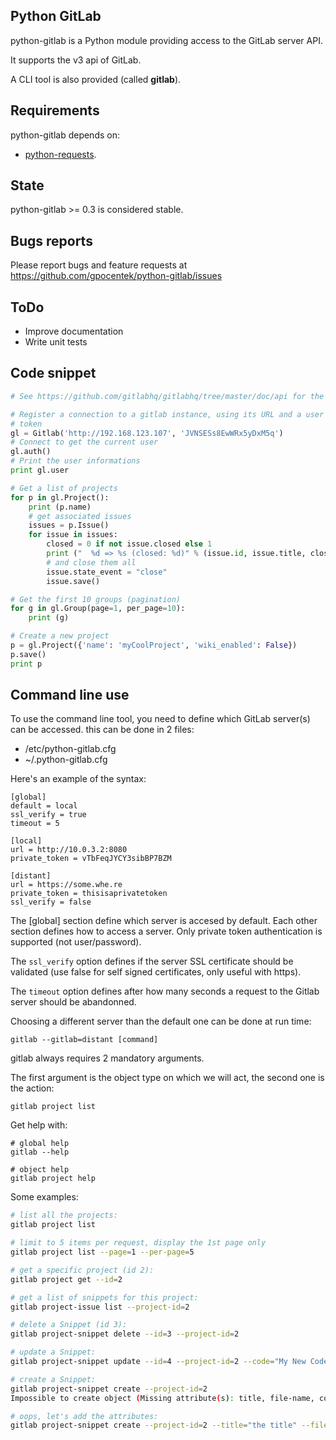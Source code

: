 ## Python GitLab

python-gitlab is a Python module providing access to the GitLab server API.

It supports the v3 api of GitLab.

A CLI tool is also provided (called **gitlab**).

## Requirements

python-gitlab depends on:

* [python-requests](http://docs.python-requests.org/en/latest/).

## State

python-gitlab >= 0.3 is considered stable.

## Bugs reports

Please report bugs and feature requests at
https://github.com/gpocentek/python-gitlab/issues

## ToDo

* Improve documentation
* Write unit tests

## Code snippet

`````python
# See https://github.com/gitlabhq/gitlabhq/tree/master/doc/api for the source.

# Register a connection to a gitlab instance, using its URL and a user private
# token
gl = Gitlab('http://192.168.123.107', 'JVNSESs8EwWRx5yDxM5q')
# Connect to get the current user
gl.auth()
# Print the user informations
print gl.user

# Get a list of projects
for p in gl.Project():
    print (p.name)
    # get associated issues
    issues = p.Issue()
    for issue in issues:
        closed = 0 if not issue.closed else 1
        print ("  %d => %s (closed: %d)" % (issue.id, issue.title, closed))
        # and close them all
        issue.state_event = "close"
        issue.save()

# Get the first 10 groups (pagination)
for g in gl.Group(page=1, per_page=10):
    print (g)

# Create a new project
p = gl.Project({'name': 'myCoolProject', 'wiki_enabled': False})
p.save()
print p
`````

## Command line use

To use the command line tool, you need to define which GitLab server(s) can be
accessed. this can be done in 2 files:

* /etc/python-gitlab.cfg
* ~/.python-gitlab.cfg

Here's an example of the syntax:

`````
[global]
default = local
ssl_verify = true
timeout = 5

[local]
url = http://10.0.3.2:8080
private_token = vTbFeqJYCY3sibBP7BZM

[distant]
url = https://some.whe.re
private_token = thisisaprivatetoken
ssl_verify = false
`````

The [global] section define which server is accesed by default.
Each other section defines how to access a server. Only private token
authentication is supported (not user/password).

The `ssl_verify` option defines if the server SSL certificate should be
validated (use false for self signed certificates, only useful with https).

The `timeout` option defines after how many seconds a request to the Gitlab
server should be abandonned.

Choosing a different server than the default one can be done at run time:

`````
gitlab --gitlab=distant [command]
`````

gitlab always requires 2 mandatory arguments.

The first argument is the object type on which we will act, the second one is
the action:

`````
gitlab project list
`````

Get help with:

`````
# global help
gitlab --help

# object help
gitlab project help
`````

Some examples:

`````bash
# list all the projects:
gitlab project list

# limit to 5 items per request, display the 1st page only
gitlab project list --page=1 --per-page=5

# get a specific project (id 2):
gitlab project get --id=2

# get a list of snippets for this project:
gitlab project-issue list --project-id=2

# delete a Snippet (id 3):
gitlab project-snippet delete --id=3 --project-id=2

# update a Snippet:
gitlab project-snippet update --id=4 --project-id=2 --code="My New Code"

# create a Snippet:
gitlab project-snippet create --project-id=2
Impossible to create object (Missing attribute(s): title, file-name, code)

# oops, let's add the attributes:
gitlab project-snippet create --project-id=2 --title="the title" --file-name="the name" --code="the code"
`````
